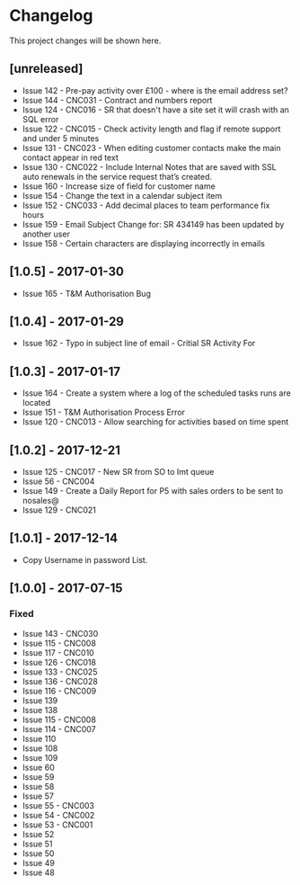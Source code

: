 # Changelog
This project changes will be shown here.

## [unreleased]
- Issue 142 - Pre-pay activity over £100 - where is the email address set?
- Issue 144 - CNC031 - Contract and numbers report
- Issue 124 - CNC016 - SR that doesn't have a site set it will crash with an SQL error
- Issue 122 - CNC015 - Check activity length and flag if remote support and under 5 minutes
- Issue 131 - CNC023 - When editing customer contacts make the main contact appear in red text
- Issue 130 - CNC022 - Include Internal Notes that are saved with SSL auto renewals in the service request that’s created.
- Issue 160 - Increase size of field for customer name
- Issue 154 - Change the text in a calendar subject item
- Issue 152 - CNC033 - Add decimal places to team performance fix hours
- Issue 159 - Email Subject Change for: SR 434149 has been updated by another user
- Issue 158 - Certain characters are displaying incorrectly in emails

## [1.0.5] - 2017-01-30
- Issue 165 - T&M Authorisation Bug

## [1.0.4] - 2017-01-29
- Issue 162 - Typo in subject line of email - Critial SR Activity For

## [1.0.3] - 2017-01-17
- Issue 164 - Create a system where a log of the scheduled tasks runs are located
- Issue 151 - T&M Authorisation Process Error
- Issue 120 - CNC013 - Allow searching for activities based on time spent

## [1.0.2] - 2017-12-21
- Issue 125 - CNC017 - New SR from SO to Imt queue
- Issue 56  - CNC004
- Issue 149 - Create a Daily Report for P5 with sales orders to be sent to nosales@
- Issue 129 - CNC021

## [1.0.1] - 2017-12-14
- Copy Username in password List.

## [1.0.0] - 2017-07-15
### Fixed
- Issue 143 - CNC030
- Issue 115 - CNC008
- Issue 117 - CNC010
- Issue 126 - CNC018
- Issue 133 - CNC025
- Issue 136 - CNC028
- Issue 116 - CNC009
- Issue 139
- Issue 138
- Issue 115 - CNC008
- Issue 114 - CNC007
- Issue 110
- Issue 108 
- Issue 109 
- Issue 60
- Issue 59 
- Issue 58
- Issue 57
- Issue 55 - CNC003
- Issue 54 - CNC002
- Issue 53 - CNC001
- Issue 52
- Issue 51
- Issue 50
- Issue 49
- Issue 48